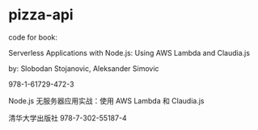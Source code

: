 # pizza-api

code for book:

Serverless Applications with Node.js: Using AWS Lambda and Claudia.js

by: Slobodan Stojanovic, Aleksander Simovic

978-1-61729-472-3


Node.js 无服务器应用实战：使用 AWS Lambda 和 Claudia.js

清华大学出版社 978-7-302-55187-4